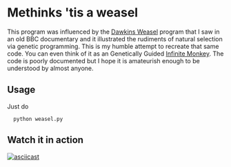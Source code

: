# Methinks 'tis a weasel
This program was influenced by the [Dawkins Weasel](https://en.wikipedia.org/wiki/Weasel_program) program that I saw in an old BBC documentary and it illustrated the rudiments of natural selection via genetic programming. This is my humble attempt to recreate that same code. You can even think of it as an Genetically Guided [Infinite Monkey](https://en.wikipedia.org/wiki/Infinite_monkey_theorem). The code is poorly documented but I hope it is amateurish enough to be understood by almost anyone. 
## Usage 
Just do
```
  python weasel.py
  ```
## Watch it in action
[![asciicast](https://asciinema.org/a/ZgaG9GBBwkwDNFobszl5NRa1L.svg)](https://asciinema.org/a/ZgaG9GBBwkwDNFobszl5NRa1L)

